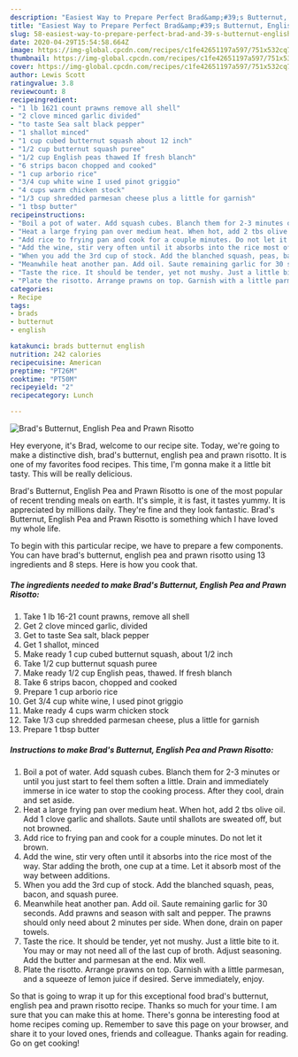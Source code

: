 ```yaml
---
description: "Easiest Way to Prepare Perfect Brad&amp;#39;s Butternut, English Pea and Prawn Risotto"
title: "Easiest Way to Prepare Perfect Brad&amp;#39;s Butternut, English Pea and Prawn Risotto"
slug: 58-easiest-way-to-prepare-perfect-brad-and-39-s-butternut-english-pea-and-prawn-risotto
date: 2020-04-29T15:54:58.664Z
image: https://img-global.cpcdn.com/recipes/c1fe42651197a597/751x532cq70/brads-butternut-english-pea-and-prawn-risotto-recipe-main-photo.jpg
thumbnail: https://img-global.cpcdn.com/recipes/c1fe42651197a597/751x532cq70/brads-butternut-english-pea-and-prawn-risotto-recipe-main-photo.jpg
cover: https://img-global.cpcdn.com/recipes/c1fe42651197a597/751x532cq70/brads-butternut-english-pea-and-prawn-risotto-recipe-main-photo.jpg
author: Lewis Scott
ratingvalue: 3.8
reviewcount: 8
recipeingredient:
- "1 lb 1621 count prawns remove all shell"
- "2 clove minced garlic divided"
- "to taste Sea salt black pepper"
- "1 shallot minced"
- "1 cup cubed butternut squash about 12 inch"
- "1/2 cup butternut squash puree"
- "1/2 cup English peas thawed If fresh blanch"
- "6 strips bacon chopped and cooked"
- "1 cup arborio rice"
- "3/4 cup white wine I used pinot griggio"
- "4 cups warm chicken stock"
- "1/3 cup shredded parmesan cheese plus a little for garnish"
- "1 tbsp butter"
recipeinstructions:
- "Boil a pot of water. Add squash cubes. Blanch them for 2-3 minutes or until you just start to feel them soften a little. Drain and immediately immerse in ice water to stop the cooking process. After they cool, drain and set aside."
- "Heat a large frying pan over medium heat. When hot, add 2 tbs olive oil. Add 1 clove garlic and shallots. Saute until shallots are sweated off, but not browned."
- "Add rice to frying pan and cook for a couple minutes. Do not let it brown."
- "Add the wine, stir very often until it absorbs into the rice most of the way. Star adding the broth, one cup at a time. Let it absorb most of the way between additions."
- "When you add the 3rd cup of stock. Add the blanched squash, peas, bacon, and squash puree."
- "Meanwhile heat another pan. Add oil. Saute remaining garlic for 30 seconds. Add prawns and season with salt and pepper. The prawns should only need about 2 minutes per side. When done, drain on paper towels."
- "Taste the rice. It should be tender, yet not mushy. Just a little bite to it. You may or may not need all of the last cup of broth. Adjust seasoning. Add the butter and parmesan at the end. Mix well."
- "Plate the risotto. Arrange prawns on top. Garnish with a little parmesan, and a squeeze of lemon juice if desired. Serve immediately, enjoy."
categories:
- Recipe
tags:
- brads
- butternut
- english

katakunci: brads butternut english 
nutrition: 242 calories
recipecuisine: American
preptime: "PT26M"
cooktime: "PT50M"
recipeyield: "2"
recipecategory: Lunch

---
```



![Brad&#39;s Butternut, English Pea and Prawn Risotto](https://img-global.cpcdn.com/recipes/c1fe42651197a597/751x532cq70/brads-butternut-english-pea-and-prawn-risotto-recipe-main-photo.jpg)

Hey everyone, it's Brad, welcome to our recipe site. Today, we're going to make a distinctive dish, brad&#39;s butternut, english pea and prawn risotto. It is one of my favorites food recipes. This time, I'm gonna make it a little bit tasty. This will be really delicious.

Brad&#39;s Butternut, English Pea and Prawn Risotto is one of the most popular of recent trending meals on earth. It's simple, it is fast, it tastes yummy. It is appreciated by millions daily. They're fine and they look fantastic. Brad&#39;s Butternut, English Pea and Prawn Risotto is something which I have loved my whole life.




To begin with this particular recipe, we have to prepare a few components. You can have brad&#39;s butternut, english pea and prawn risotto using 13 ingredients and 8 steps. Here is how you cook that.

<!--inarticleads1-->

##### The ingredients needed to make Brad&#39;s Butternut, English Pea and Prawn Risotto:

1. Take 1 lb 16-21 count prawns, remove all shell
1. Get 2 clove minced garlic, divided
1. Get to taste Sea salt, black pepper
1. Get 1 shallot, minced
1. Make ready 1 cup cubed butternut squash, about 1/2 inch
1. Take 1/2 cup butternut squash puree
1. Make ready 1/2 cup English peas, thawed. If fresh blanch
1. Take 6 strips bacon, chopped and cooked
1. Prepare 1 cup arborio rice
1. Get 3/4 cup white wine, I used pinot griggio
1. Make ready 4 cups warm chicken stock
1. Take 1/3 cup shredded parmesan cheese, plus a little for garnish
1. Prepare 1 tbsp butter




<!--inarticleads2-->

##### Instructions to make Brad&#39;s Butternut, English Pea and Prawn Risotto:

1. Boil a pot of water. Add squash cubes. Blanch them for 2-3 minutes or until you just start to feel them soften a little. Drain and immediately immerse in ice water to stop the cooking process. After they cool, drain and set aside.
1. Heat a large frying pan over medium heat. When hot, add 2 tbs olive oil. Add 1 clove garlic and shallots. Saute until shallots are sweated off, but not browned.
1. Add rice to frying pan and cook for a couple minutes. Do not let it brown.
1. Add the wine, stir very often until it absorbs into the rice most of the way. Star adding the broth, one cup at a time. Let it absorb most of the way between additions.
1. When you add the 3rd cup of stock. Add the blanched squash, peas, bacon, and squash puree.
1. Meanwhile heat another pan. Add oil. Saute remaining garlic for 30 seconds. Add prawns and season with salt and pepper. The prawns should only need about 2 minutes per side. When done, drain on paper towels.
1. Taste the rice. It should be tender, yet not mushy. Just a little bite to it. You may or may not need all of the last cup of broth. Adjust seasoning. Add the butter and parmesan at the end. Mix well.
1. Plate the risotto. Arrange prawns on top. Garnish with a little parmesan, and a squeeze of lemon juice if desired. Serve immediately, enjoy.




So that is going to wrap it up for this exceptional food brad&#39;s butternut, english pea and prawn risotto recipe. Thanks so much for your time. I am sure that you can make this at home. There's gonna be interesting food at home recipes coming up. Remember to save this page on your browser, and share it to your loved ones, friends and colleague. Thanks again for reading. Go on get cooking!
